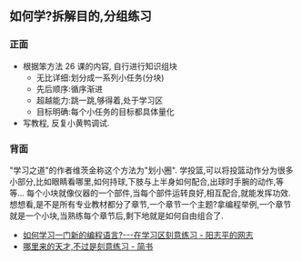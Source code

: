 ## 如何学?拆解目的,分组练习

### 正面
  
- 根据笨方法 26 课的内容, 自行进行知识组块
	+ 无比详细:划分成一系列小任务(分块)
	+ 先后顺序:循序渐进
	+ 超越能力:跳一跳,够得着,处于学习区
	+ 目标明确:每个小任务的目标都具体量化
- 写教程, 反复小黄鸭调试.

### 背面

"学习之道"的作者维茨金称这个方法为"划小圈". 学投篮,可以将投篮动作分为很多小部分,比如眼睛看哪里,如何持球,下肢与上半身如何配合,出球时手腕的动作,等等... 每个小块就像仪器的一个部件,当每个部件运转良好,相互配合,就能发挥功效. 想想看,是不是所有专业教材都分了章节,一个章节一个主题?拿编程举例,一个章节就是一个小块,当熟练每个章节后,剩下地就是如何自由组合了. 

- [如何学习一门新的编程语言?---在学习区刻意练习 - 阳志平的网志][1]
- [哪里来的天才,不过是刻意练习 - 简书][2]

[1]:	http://www.yangzhiping.com/tech/learn-program-psychology.html
[2]:	http://www.jianshu.com/p/2248df426862